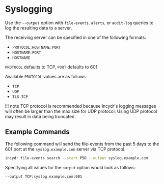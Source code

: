 # Syslogging

Use the `--output` option with `file-events`, `alerts`, or `audit-log` queries to log the resulting data to a server.

The receiving server can be specified in one of the following formats:

* `PROTOCOL:HOSTNAME:PORT`
* `HOSTNAME:PORT`
* `HOSTNAME`

`PROTOCOL` defaults to TCP, `PORT` defaults to 601.

Available `PROTOCOL` values are as follows:

* `TCP`
* `UDP`
* `TLS-TCP`

!!! note
    TCP protocol is recommended because Incydr's logging messages will often be larger than the max size for UDP protocol.
    Using UDP protocol may result in data being truncated.

## Example Commands

The following command will send the file-events from the past 5 days to the 601 port at the `syslog.example.com` server via TCP protocol.

```bash
incydr file-events search --start P5D --output syslog.example.com
```

Specifying all values for the `output` option would look as follows:

```bash
--output TCP:syslog.example.com:601
```
